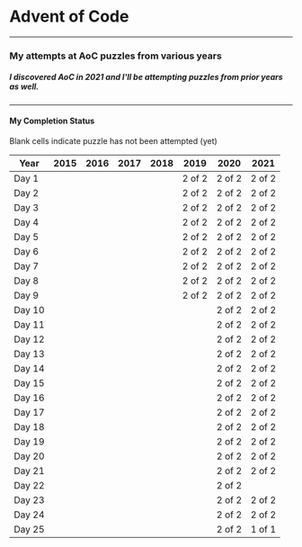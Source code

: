 # Advent of Code
---

### My attempts at AoC puzzles from various years
##### I discovered AoC in 2021 and I'll be attempting puzzles from prior years as well.

---
#### My Completion Status
Blank cells indicate puzzle has not been attempted (yet)

| Year   | 2015 | 2016 | 2017 | 2018 | 2019   | 2020   | 2021   |
|--------|------|------|------|------|--------|--------|--------|
| Day 1  |      |      |      |      | 2 of 2 | 2 of 2 | 2 of 2 |
| Day 2  |      |      |      |      | 2 of 2 | 2 of 2 | 2 of 2 |
| Day 3  |      |      |      |      | 2 of 2 | 2 of 2 | 2 of 2 |
| Day 4  |      |      |      |      | 2 of 2 | 2 of 2 | 2 of 2 |
| Day 5  |      |      |      |      | 2 of 2 | 2 of 2 | 2 of 2 |
| Day 6  |      |      |      |      | 2 of 2 | 2 of 2 | 2 of 2 |
| Day 7  |      |      |      |      | 2 of 2 | 2 of 2 | 2 of 2 |
| Day 8  |      |      |      |      | 2 of 2 | 2 of 2 | 2 of 2 |
| Day 9  |      |      |      |      | 2 of 2 | 2 of 2 | 2 of 2 |
| Day 10 |      |      |      |      |        | 2 of 2 | 2 of 2 |
| Day 11 |      |      |      |      |        | 2 of 2 | 2 of 2 |
| Day 12 |      |      |      |      |        | 2 of 2 | 2 of 2 |
| Day 13 |      |      |      |      |        | 2 of 2 | 2 of 2 |
| Day 14 |      |      |      |      |        | 2 of 2 | 2 of 2 |
| Day 15 |      |      |      |      |        | 2 of 2 | 2 of 2 |
| Day 16 |      |      |      |      |        | 2 of 2 | 2 of 2 |
| Day 17 |      |      |      |      |        | 2 of 2 | 2 of 2 |
| Day 18 |      |      |      |      |        | 2 of 2 | 2 of 2 |
| Day 19 |      |      |      |      |        | 2 of 2 | 2 of 2 |
| Day 20 |      |      |      |      |        | 2 of 2 | 2 of 2 |
| Day 21 |      |      |      |      |        | 2 of 2 | 2 of 2 |
| Day 22 |      |      |      |      |        | 2 of 2 |        |
| Day 23 |      |      |      |      |        | 2 of 2 | 2 of 2 |
| Day 24 |      |      |      |      |        | 2 of 2 | 2 of 2 |
| Day 25 |      |      |      |      |        | 2 of 2 | 1 of 1 |

